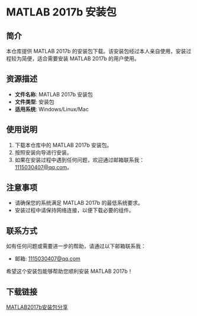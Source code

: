 # MATLAB 2017b 安装包

## 简介
本仓库提供 MATLAB 2017b 的安装包下载。该安装包经过本人亲自使用，安装过程较为简便，适合需要安装 MATLAB 2017b 的用户使用。

## 资源描述
- **文件名称**: MATLAB 2017b 安装包
- **文件类型**: 安装包
- **适用系统**: Windows/Linux/Mac

## 使用说明
1. 下载本仓库中的 MATLAB 2017b 安装包。
2. 按照安装向导进行安装。
3. 如果在安装过程中遇到任何问题，欢迎通过邮箱联系我：1115030407@qq.com。

## 注意事项
- 请确保您的系统满足 MATLAB 2017b 的最低系统要求。
- 安装过程中请保持网络连接，以便下载必要的组件。

## 联系方式
如有任何问题或需要进一步的帮助，请通过以下邮箱联系我：
- 邮箱: 1115030407@qq.com

希望这个安装包能够帮助您顺利安装 MATLAB 2017b！

## 下载链接

[MATLAB2017b安装包分享](https://pan.quark.cn/s/0080a2f7b1e9)